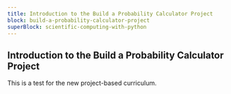 ```yaml
---
title: Introduction to the Build a Probability Calculator Project
block: build-a-probability-calculator-project
superBlock: scientific-computing-with-python
---
```


## Introduction to the Build a Probability Calculator Project

This is a test for the new project-based curriculum.
